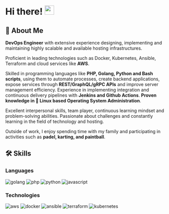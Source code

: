 # Hi there! <img src="https://media.giphy.com/media/hvRJCLFzcasrR4ia7z/giphy.gif" width="29px" height="29px">

## 🚀 About Me

**DevOps Engineer** with extensive experience designing, implementing and maintaining highly scalable and available hosting infrastructures. 

Proficient in leading technologies such as Docker, Kubernetes, Ansible, Terraform and cloud services like **AWS**. 

Skilled in programming languages like **PHP, Golang, Python and Bash scripts**, using them to automate processes, create backend applications, expose services through **REST/GraphQL/gRPC APIs** and improve server management efficiency. Experience in implementing integration and continuous delivery pipelines with **Jenkins and Github Actions**. **Proven knowledge in 🐧 Linux based Operating System Administration**.

Excellent interpersonal skills, team player, continuous learning mindset and problem-solving abilities. Passionate about challenges and constantly learning in the field of technology and hosting.

Outside of work, I enjoy spending time with my family and participating in activities such as **padel, karting, and paintball**.

## 🛠️ Skills

### Languages

![golang](https://img.shields.io/badge/GOLANG-00ADD8?style=for-the-badge&logo=go&logoColor=white)
![php](https://img.shields.io/badge/PHP-777BB4?style=for-the-badge&logo=php&logoColor=white)
![python](https://img.shields.io/badge/Python-3776AB?style=for-the-badge&logo=python&logoColor=white)
![javascript](https://img.shields.io/badge/JavaScript-323330?style=for-the-badge&logo=javascript&logoColor=F7DF1E)

### Technologies

![aws](https://img.shields.io/badge/AWS-232F3E?style=for-the-badge&logo=amazonaws&logoColor=F7DF1E)
![docker](https://img.shields.io/badge/DOCKER-2496ED?style=for-the-badge&logo=docker&logoColor=white)
![ansible](https://img.shields.io/badge/ANSIBLE-EE0000?style=for-the-badge&logo=ansible&logoColor=white)
![terraform](https://img.shields.io/badge/TERRAFORM-7B42BC?style=for-the-badge&logo=terraform&logoColor=white)
![kubernetes](https://img.shields.io/badge/KUBERNETES-326CE5?style=for-the-badge&logo=kubernetes&logoColor=white)
